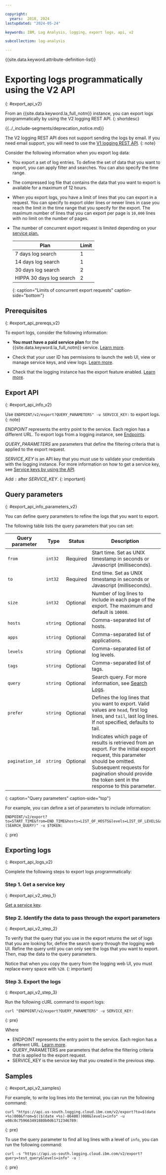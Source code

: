```yaml
---

copyright:
  years:  2018, 2024
lastupdated: "2024-05-24"

keywords: IBM, Log Analysis, logging, export logs, api, v2

subcollection: log-analysis

---
```


{{site.data.keyword.attribute-definition-list}}


# Exporting logs programmatically using the V2 API
{: #export_api_v2}

From an {{site.data.keyword.la_full_notm}} instance, you can export logs programmatically by using the V2 logging REST API.
{: shortdesc}

<!-- common deprecation notice -->
{{../_include-segments/deprecation_notice.md}}

The V2 logging REST API does not support sending the logs by email.  If you need email support, you will need to use the [V1 logging REST API](/docs/log-analysis?topic=log-analysis-export_api).
{: note}

Consider the following information when you export log data:
* You export a set of log entries. To define the set of data that you want to export, you can apply filter and searches. You can also specify the time range.
* The compressed log file that contains the data that you want to export is available for a maximum of 12 hours.
* When you export logs, you have a limit of lines that you can export in a request. You can specify to export older lines or newer lines in case you reach the limit in the time range that you specify for the export. The maximum number of lines that you can export per page is `10,000` lines with no limit on the number of pages.
* The number of concurrent export request is limited depending on your [service plan.](/docs/log-analysis?topic=log-analysis-service_plans)

    | Plan | Limit |
    |------|-------|
    | 7 days log search | 1 |
    | 14 days log search | 1 |
    | 30 days log search | 2 |
    | HIPPA 30 days log search | 2 |
    {: caption="Limits of concurrent export requests" caption-side="bottom"}

## Prerequisites
{: #export_api_prereqs_v2}

To export logs, consider the following information:

* **You must have a paid service plan** for the {{site.data.keyword.la_full_notm}} service. [Learn more](/docs/log-analysis?topic=log-analysis-service_plans).

* Check that your user ID has permissions to launch the web UI, view or manage service keys, and view logs. [Learn more](/docs/log-analysis?topic=log-analysis-view_logs).

* Check that the logging instance has the export feature enabled. [Learn more](/docs/log-analysis?topic=log-analysis-export_config).


## Export API
{: #export_api_info_v2}

Use `ENDPOINT/v2/export?QUERY_PARAMETERS" -u SERVICE_KEY:` to export logs.
{: note}

*ENDPOINT* represents the entry point to the service. Each region has a different URL. To export logs from a logging instance, see [Endpoints](/docs/log-analysis?topic=log-analysis-endpoints).

*QUERY_PARAMETERS* are parameters that define the filtering criteria that is applied to the export request.

*SERVICE_KEY* is an API key that you must use to validate your credentials with the logging instance. For more information on how to get a service key, see [Service keys by using the API](/docs/log-analysis?topic=log-analysis-service_keys#service_keys_api).

Add `:` after *SERVICE_KEY*.
{: important}


## Query parameters
{: #export_api_info_parameters_v2}

You can define query parameters to refine the logs that you want to export.

The following table lists the query parameters that you can set:

| Query parameter | Type       | Status     | Description |
|-----------|------------|------------|-------------|
| `from`      | `int32`      | Required   | Start time. Set as UNIX timestamp in seconds or Javascript (milliseconds). |
| `to`        | `int32`      | Required   | End time. Set as UNIX timestamp in seconds or Javascript (milliseconds).    |
| `size`      | `int32`     | Optional   | Number of log lines to include in each page of the export. The maximum and default is `10000`. |
| `hosts`     | `string`     | Optional   | Comma-separated list of hosts. |
| `apps`      | `string`     | Optional   | Comma-separated list of applications. |
| `levels`    | `string`     | Optional   | Comma-separated list of log levels. |
| `tags`    | `string`     | Optional   | Comma-separated list of tags. |
| `query`     | `string`     | Optional   | Search query. For more information, see [Search Logs](/docs/log-analysis?topic=log-analysis-view_logs#view_logs_step6). |
| `prefer`    | `string`     | Optional   | Defines the log lines that you want to export. Valid values are `head`, first log lines, and `tail`, last log lines. If not specified, defaults to tail.  |
| `pagination_id`     | `string`     | Optional   | Indicates which page of results is retrieved from an export. For the initial export request, this parameter should be omitted. Subsequent requests for pagination should provide the token sent in the response to this parameter.|
{: caption="Query parameters" caption-side="top"}


For example, you can define a set of parameters to include information:

```text
ENDPOINT/v2/export?to=START_TIME&from=END_TIME&hosts=LIST_OF_HOSTS&levels=LIST_OF_LEVELS&size=N&query=(SEARCH_QUERY)" -u $TOKEN:
```
{: pre}


## Exporting logs
{: #export_api_logs_v2}

Complete the following steps to export logs programmatically:


### Step 1. Get a service key
{: #export_api_v2_step_1}

[Get a service key](/docs/log-analysis?topic=log-analysis-service_keys).


### Step 2. Identify the data to pass through the export parameters
{: #export_api_v2_step_2}

To verify that the query that you use in the export returns the set of logs that you are looking for, define the search query through the logging web UI. Refine the query until you can only see the logs that you want to export. Then, map the data to the query parameters.

Notice that when you copy the query from the logging web UI, you must replace every space with `%20`.
{: important}




### Step 3. Export the logs
{: #export_api_v2_step_3}

Run the following cURL command to export logs:

```text
curl "ENDPOINT/v2/export?QUERY_PARAMETERS" -u SERVICE_KEY:
```
{: pre}

Where

* ENDPOINT represents the entry point to the service. Each region has a different URL. [Learn more](/docs/log-analysis?topic=log-analysis-endpoints).
* QUERY_PARAMETERS are parameters that define the filtering criteria that is applied to the export request.
* SERVICE_KEY is the service key that you created in the previous step.


## Samples
{: #export_api_v2_samples}

For example, to write log lines into the terminal, you can run the following command:

```text
curl "https://api.us-south.logging.cloud.ibm.com/v2/export?to=$(date +%s)000&from=$(($(date +%s)-86400))000&levels=info" -u e08c0c759663491880b0d61712346789:
```
{: pre}


To use the query parameter to find all log lines with a level of `info`, you can run the following command:

```text
curl -s "https://api.us-south.logging.cloud.ibm.com/v2/export?query=test_query&levels=info" -u :
```
{: pre}
